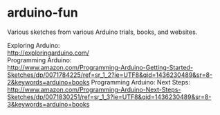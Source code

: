 # arduino-fun

Various sketches from various Arduino trials, books, and websites.

Exploring Arduino:<br>
http://exploringarduino.com/<br>
Programming Arduino:<br>
http://www.amazon.com/Programming-Arduino-Getting-Started-Sketches/dp/0071784225/ref=sr_1_2?ie=UTF8&qid=1436230489&sr=8-2&keywords=arduino+books
Programming Arduino: Next Steps:
http://www.amazon.com/Programming-Arduino-Next-Steps-Sketches/dp/0071830251/ref=sr_1_3?ie=UTF8&qid=1436230489&sr=8-3&keywords=arduino+books

